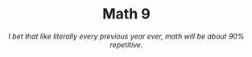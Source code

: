 <div align=center>

# Math 9

*I bet that like literally every previous year ever, math will be about 90% repetitive.*

</div>
